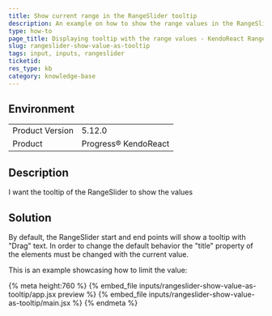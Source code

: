 ```yaml
---
title: Show current range in the RangeSlider tooltip 
description: An example on how to show the range values in the RangeSlider tooltip
type: how-to
page_title: Displaying tooltip with the range values - KendoReact RangeSlider
slug: rangeslider-show-value-as-tooltip
tags: input, inputs, rangeslider
ticketid: 
res_type: kb
category: knowledge-base
---
```


## Environment
<table>
    <tbody>
	    <tr>
	    	<td>Product Version</td>
	    	<td>5.12.0</td>
	    </tr>
	    <tr>
	    	<td>Product</td>
	    	<td>Progress® KendoReact</td>
	    </tr>
    </tbody>
</table>


## Description
I want the tooltip of the RangeSlider to show the values

## Solution
By default, the RangeSlider start and end points will show a tooltip with "Drag" text. In order to change the default behavior the "title" property of the elements must be changed with the current value. 

This is an example showcasing how to limit the value:

{% meta height:760 %}
{% embed_file inputs/rangeslider-show-value-as-tooltip/app.jsx preview %} 
{% embed_file inputs/rangeslider-show-value-as-tooltip/main.jsx %} 
{% endmeta %}
